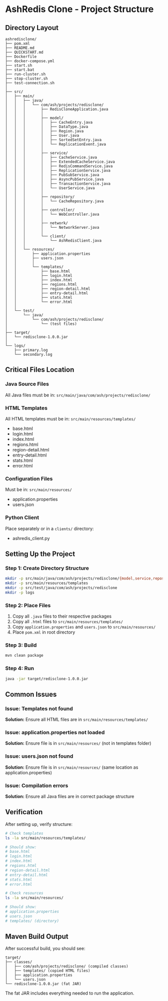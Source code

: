 # AshRedis Clone - Project Structure

## Directory Layout

```
ashredisclone/
├── pom.xml
├── README.md
├── QUICKSTART.md
├── Dockerfile
├── docker-compose.yml
├── start.sh
├── start.bat
├── run-cluster.sh
├── stop-cluster.sh
├── test-connection.sh
│
├── src/
│   ├── main/
│   │   ├── java/
│   │   │   └── com/ash/projects/redisclone/
│   │   │       ├── RedisCloneApplication.java
│   │   │       │
│   │   │       ├── model/
│   │   │       │   ├── CacheEntry.java
│   │   │       │   ├── DataType.java
│   │   │       │   ├── Region.java
│   │   │       │   ├── User.java
│   │   │       │   ├── SortedSetEntry.java
│   │   │       │   └── ReplicationEvent.java
│   │   │       │
│   │   │       ├── service/
│   │   │       │   ├── CacheService.java
│   │   │       │   ├── ExtendedCacheService.java
│   │   │       │   ├── RedisCommandService.java
│   │   │       │   ├── ReplicationService.java
│   │   │       │   ├── PubSubService.java
│   │   │       │   ├── AsyncPubService.java
│   │   │       │   ├── TransactionService.java
│   │   │       │   └── UserService.java
│   │   │       │
│   │   │       ├── repository/
│   │   │       │   └── CacheRepository.java
│   │   │       │
│   │   │       ├── controller/
│   │   │       │   └── WebController.java
│   │   │       │
│   │   │       ├── network/
│   │   │       │   └── NetworkServer.java
│   │   │       │
│   │   │       └── client/
│   │   │           └── AshRedisClient.java
│   │   │
│   │   └── resources/
│   │       ├── application.properties
│   │       ├── users.json
│   │       │
│   │       └── templates/
│   │           ├── base.html
│   │           ├── login.html
│   │           ├── index.html
│   │           ├── regions.html
│   │           ├── region-detail.html
│   │           ├── entry-detail.html
│   │           ├── stats.html
│   │           └── error.html
│   │
│   └── test/
│       └── java/
│           └── com/ash/projects/redisclone/
│               └── (test files)
│
├── target/
│   └── redisclone-1.0.0.jar
│
└── logs/
    ├── primary.log
    └── secondary.log
```

## Critical Files Location

### Java Source Files
All Java files must be in: `src/main/java/com/ash/projects/redisclone/`

### HTML Templates
All HTML templates must be in: `src/main/resources/templates/`
- base.html
- login.html
- index.html
- regions.html
- region-detail.html
- entry-detail.html
- stats.html
- error.html

### Configuration Files
Must be in: `src/main/resources/`
- application.properties
- users.json

### Python Client
Place separately or in a `clients/` directory:
- ashredis_client.py

## Setting Up the Project

### Step 1: Create Directory Structure
```bash
mkdir -p src/main/java/com/ash/projects/redisclone/{model,service,repository,controller,network,client}
mkdir -p src/main/resources/templates
mkdir -p src/test/java/com/ash/projects/redisclone
mkdir -p logs
```

### Step 2: Place Files
1. Copy all `.java` files to their respective packages
2. Copy all `.html` files to `src/main/resources/templates/`
3. Copy `application.properties` and `users.json` to `src/main/resources/`
4. Place `pom.xml` in root directory

### Step 3: Build
```bash
mvn clean package
```

### Step 4: Run
```bash
java -jar target/redisclone-1.0.0.jar
```

## Common Issues

### Issue: Templates not found
**Solution:** Ensure all HTML files are in `src/main/resources/templates/`

### Issue: application.properties not loaded
**Solution:** Ensure file is in `src/main/resources/` (not in templates folder)

### Issue: users.json not found
**Solution:** Ensure file is in `src/main/resources/` (same location as application.properties)

### Issue: Compilation errors
**Solution:** Ensure all Java files are in correct package structure

## Verification

After setting up, verify structure:
```bash
# Check templates
ls -la src/main/resources/templates/

# Should show:
# base.html
# login.html
# index.html
# regions.html
# region-detail.html
# entry-detail.html
# stats.html
# error.html

# Check resources
ls -la src/main/resources/

# Should show:
# application.properties
# users.json
# templates/ (directory)
```

## Maven Build Output
After successful build, you should see:
```
target/
├── classes/
│   ├── com/ash/projects/redisclone/ (compiled classes)
│   ├── templates/ (copied HTML files)
│   ├── application.properties
│   └── users.json
└── redisclone-1.0.0.jar (fat JAR)
```

The fat JAR includes everything needed to run the application.